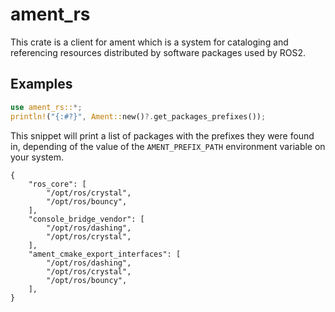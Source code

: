 # ament_rs

This crate is a client for ament which is a system for cataloging and referencing resources distributed by software packages used by ROS2.

## Examples

```rust
use ament_rs::*;
println!("{:#?}", Ament::new()?.get_packages_prefixes());
```

This snippet will print a list of packages with the prefixes they were found in, depending of the value of the `AMENT_PREFIX_PATH` environment variable on your system.

```none
{
    "ros_core": [
        "/opt/ros/crystal",
        "/opt/ros/bouncy",
    ],
    "console_bridge_vendor": [
        "/opt/ros/dashing",
        "/opt/ros/crystal",
    ],
    "ament_cmake_export_interfaces": [
        "/opt/ros/dashing",
        "/opt/ros/crystal",
        "/opt/ros/bouncy",
    ],
}
```
